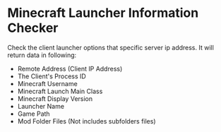 # Minecraft Launcher Information Checker
Check the client launcher options that specific server ip address.
It will return data in following:
* Remote Address (Client IP Address)
* The Client's Process ID
* Minecraft Username
* Minecraft Launch Main Class
* Minecraft Display Version
* Launcher Name
* Game Path
* Mod Folder Files (Not includes subfolders files)

